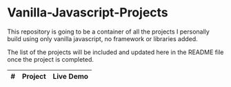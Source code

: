 # Vanilla-Javascript-Projects
This repository is going to be a container of all the projects I personally build using only vanilla javascript, no framework or libraries added.

The list of the projects will be included and updated here in the README file once the project is completed.




| #             | Project        | Live Demo  |
| --------------|:-------------| ----------:|
